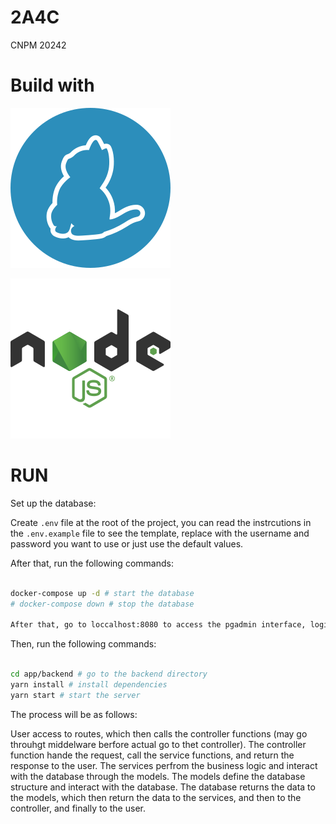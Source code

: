 # 2A4C
CNPM 20242

# Build with

![Yarn](docs/images/yarn-original.svg)

![Node JS](docs/images/nodejs-original-wordmark.svg)


# RUN

Set up the database:

Create `.env` file at the root of the project, you can read the instrcutions in the `.env.example` file to see the template, replace with the username and password you want to use or just use the default values.

After that, run the following commands:

```bash

docker-compose up -d # start the database
# docker-compose down # stop the database

After that, go to loccalhost:8080 to access the pgadmin interface, login with the credentials you set in the .env file.

```

Then, run the following commands:

```bash

cd app/backend # go to the backend directory
yarn install # install dependencies
yarn start # start the server
```


The process will be as follows:

User access to routes, which then calls the controller functions (may go throuhgt middelware berfore actual go to thet controller). The controller function hande the request, call the service functions, and return the response to the user. The services perfrom the business logic and interact with the database through the models. The models define the database structure and interact with the database. The database returns the data to the models, which then return the data to the services, and then to the controller, and finally to the user.